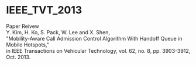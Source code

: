 # IEEE_TVT_2013 

Paper Reivew   
Y. Kim, H. Ko, S. Pack, W. Lee and X. Shen,    
"Mobility-Aware Call Admission Control Algorithm With Handoff Queue in Mobile Hotspots,"    
in IEEE Transactions on Vehicular Technology, vol. 62, no. 8, pp. 3903-3912, Oct. 2013.
